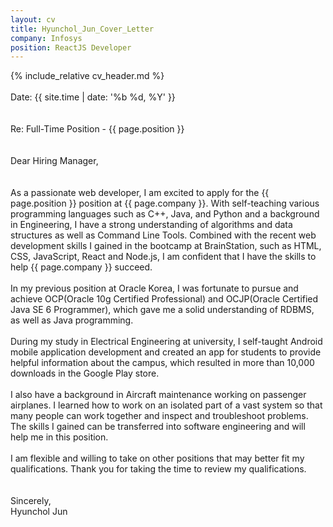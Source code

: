 ```yaml
---
layout: cv
title: Hyunchol_Jun_Cover_Letter
company: Infosys
position: ReactJS Developer
---
```


{% include_relative cv_header.md %}
\
\
Date: {{ site.time | date: '%b %d, %Y' }}
\
\
\
Re: Full-Time Position - {{ page.position }}
\
\
\
Dear Hiring Manager,
\
\
\
As a passionate web developer, I am excited to apply for the {{ page.position }} position at {{ page.company }}. 
With self-teaching various programming languages such as C++, Java, and Python and a background in Engineering, I have a strong understanding of algorithms and data structures as well as Command Line Tools. 
Combined with the recent web development skills I gained in the bootcamp at BrainStation, such as HTML, CSS, JavaScript, React and Node.js, I am confident that I have the skills to help {{ page.company }} succeed.
\
\
In my previous position at Oracle Korea, I was fortunate to pursue and achieve OCP(Oracle 10g Certified Professional) and OCJP(Oracle Certified Java SE 6 Programmer), which gave me a solid understanding of RDBMS, as well as Java programming.
\
\
During my study in Electrical Engineering at university, I self-taught Android mobile application development and created an app for students to provide helpful information about the campus, which resulted in more than 10,000 downloads in the Google Play store.
\
\
I also have a background in Aircraft maintenance working on passenger airplanes. 
I learned how to work on an isolated part of a vast system so that many people can work together and inspect and troubleshoot problems. 
The skills I gained can be transferred into software engineering and will help me in this position.
\
\
I am flexible and willing to take on other positions that may better fit my qualifications.
Thank you for taking the time to review my qualifications. 
\
\
\
Sincerely, 
\
Hyunchol Jun
